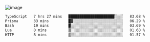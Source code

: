 ![image](https://github-profile-trophy.vercel.app/?username=CMOISDEAD&theme=oldie&row=1&no-frame=true&no-bg=true&margin-w=15&margin-h=15)
<!--START_SECTION:waka-->

```txt
TypeScript   7 hrs 27 mins   █████████████████████░░░░   83.68 %
Prisma       33 mins         █▓░░░░░░░░░░░░░░░░░░░░░░░   06.29 %
Bash         19 mins         █░░░░░░░░░░░░░░░░░░░░░░░░   03.69 %
Lua          8 mins          ▒░░░░░░░░░░░░░░░░░░░░░░░░   01.68 %
HTTP         8 mins          ▒░░░░░░░░░░░░░░░░░░░░░░░░   01.57 %
```

<!--END_SECTION:waka--> 
